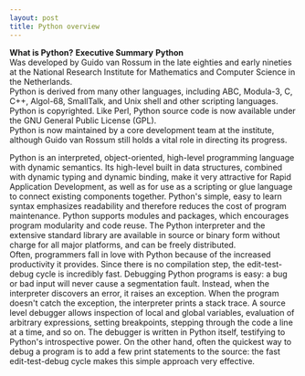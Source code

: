 ```yaml
---
layout: post
title: Python overview 
---
```




**What is Python?** **Executive Summary**
**Python**<br /> 
Was developed by Guido van Rossum in the late eighties and early nineties at the National Research Institute for Mathematics and Computer Science in the Netherlands.<br  />
Python is derived from many other languages, including ABC, Modula-3, C, C++, Algol-68, SmallTalk, and Unix shell and other scripting languages.<br />
Python is copyrighted. Like Perl, Python source code is now available under the GNU General Public License (GPL).<br />
Python is now maintained by a core development team at the institute, although Guido van Rossum still holds a vital role in directing its progress.<br />

Python is an interpreted, object-oriented, high-level programming language with dynamic semantics. Its high-level built in data structures, combined with dynamic typing and dynamic binding, make it very attractive for Rapid Application Development, as well as for use as a scripting or glue language to connect existing components together. Python's simple, easy to learn syntax emphasizes readability and therefore reduces the cost of program maintenance. Python supports modules and packages, which encourages program modularity and code reuse. The Python interpreter and the extensive standard library are available in source or binary form without charge for all major platforms, and can be freely distributed.<br /> 
Often, programmers fall in love with Python because of the increased productivity it provides. Since there is no compilation step, the edit-test-debug cycle is incredibly fast. Debugging Python programs is easy: a bug or bad input will never cause a segmentation fault. Instead, when the interpreter discovers an error, it raises an exception. When the program doesn't catch the exception, the interpreter prints a stack trace. A source level debugger allows inspection of local and global variables, evaluation of arbitrary expressions, setting breakpoints, stepping through the code a line at a time, and so on. The debugger is written in Python itself, testifying to Python's introspective power. On the other hand, often the quickest way to debug a program is to add a few print statements to the source: the fast edit-test-debug cycle makes this simple approach very effective. <br />
